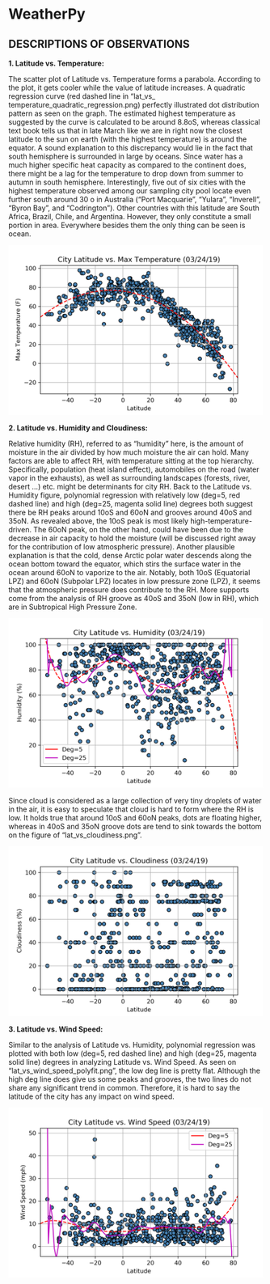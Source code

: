 # WeatherPy

<h2>DESCRIPTIONS OF OBSERVATIONS</h2>

<p><strong>1. Latitude vs. Temperature:</strong></p>

<p>The scatter plot of Latitude vs. Temperature forms a parabola. According to the plot, it gets cooler while the value of latitude increases. A quadratic regression curve (red dashed line in “lat_vs_ temperature_quadratic_regression.png) perfectly illustrated dot distribution pattern as seen on the graph. The estimated highest temperature as suggested by the curve is calculated to be around 8.8oS, whereas classical text book tells us that in late March like we are in right now the closest latitude to the sun on earth (with the highest temperature) is around the equator. A sound explanation to this discrepancy would lie in the fact that south hemisphere is surrounded in large by oceans. Since water has a much higher specific heat capacity as compared to the continent does, there might be a lag for the temperature to drop down from summer to autumn in south hemisphere. Interestingly, five out of six cities with the highest temperature observed among our sampling city pool locate even further south around 30 o in Australia (“Port Macquarie”, “Yulara”, “Inverell”, “Byron Bay”, and “Codrington”). Other countries with this latitude are South Africa, Brazil, Chile, and Argentina. However, they only constitute a small portion in area. Everywhere besides them the only thing can be seen is ocean.</p>
<img src="./assets/images/lat_vs_temperature_quadratic_regression.png" alt="Lat vs Temperature">

<p><strong>2. Latitude vs. Humidity and Cloudiness:</strong></p>

<p>Relative humidity (RH), referred to as “humidity” here, is the amount of moisture in the air divided by how much moisture the air can hold. Many factors are able to affect RH, with temperature sitting at the top hierarchy. Specifically, population (heat island effect), automobiles on the road (water vapor in the exhausts), as well as surrounding landscapes (forests, river, desert …) etc. might be determinants for city RH. Back to the Latitude vs. Humidity figure, polynomial regression with relatively low (deg=5, red dashed line) and high (deg=25, magenta solid line) degrees both suggest there be RH peaks around 10oS and 60oN and grooves around 40oS and 35oN. As revealed above, the 10oS peak is most likely high-temperature-driven. The 60oN peak, on the other hand, could have been due to the decrease in air capacity to hold the moisture (will be discussed right away for the contribution of low atmospheric pressure). Another plausible explanation is that the cold, dense Arctic polar water descends along the ocean bottom toward the equator, which stirs the surface water in the ocean around 60oN to vaporize to the air. Notably, both 10oS (Equatorial LPZ) and 60oN (Subpolar LPZ) locates in low pressure zone (LPZ), it seems that the atmospheric pressure does contribute to the RH. More supports come from the analysis of RH groove as 40oS and 35oN (low in RH), which are in Subtropical High Pressure Zone.</p>
<img src="./assets/images/lat_vs_humidity_polyfit.png" alt="Lat vs Humidity">

<p>Since cloud is considered as a large collection of very tiny droplets of water in the air, it is easy to speculate that cloud is hard to form where the RH is low. It holds true that around 10oS and 60oN peaks, dots are floating higher, whereas in 40oS and 35oN groove dots are tend to sink towards the bottom on the figure of “lat_vs_cloudiness.png”.</p>
<img src="./assets/images/lat_vs_cloudiness.png" alt="Lat vs Cloudiness">

<p><strong>3. Latitude vs. Wind Speed:</strong></p>

<p>Similar to the analysis of Latitude vs. Humidity, polynomial regression was plotted with both low (deg=5, red dashed line) and high (deg=25, magenta solid line) degrees in analyzing Latitude vs. Wind Speed. As seen on “lat_vs_wind_speed_polyfit.png”, the low deg line is pretty flat. Although the high deg line does give us some peaks and grooves, the two lines do not share any significant trend in common. Therefore, it is hard to say the latitude of the city has any impact on wind speed.</p>
<img src="./assets/images/lat_vs_wind_speed_polyfit.png" alt="Lat vs Wind Speed">
